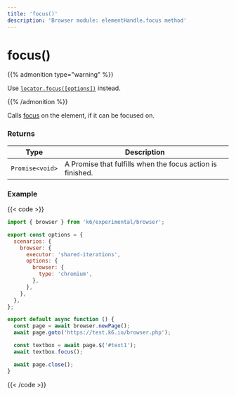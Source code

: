 ```yaml
---
title: 'focus()'
description: 'Browser module: elementHandle.focus method'
---
```


# focus()

{{% admonition type="warning" %}}

Use [`locator.focus([options])`](https://grafana.com/docs/k6/<K6_VERSION>/javascript-api/k6-experimental/browser/locator/focus/) instead.

{{% /admonition %}}

Calls [focus](https://developer.mozilla.org/en-US/docs/Web/API/HTMLElement/focus) on the element, if it can be focused on.

### Returns

| Type            | Description                                                |
| --------------- | ---------------------------------------------------------- |
| `Promise<void>` | A Promise that fulfills when the focus action is finished. |

### Example

{{< code >}}

```javascript
import { browser } from 'k6/experimental/browser';

export const options = {
  scenarios: {
    browser: {
      executor: 'shared-iterations',
      options: {
        browser: {
          type: 'chromium',
        },
      },
    },
  },
};

export default async function () {
  const page = await browser.newPage();
  await page.goto('https://test.k6.io/browser.php');

  const textbox = await page.$('#text1');
  await textbox.focus();

  await page.close();
}
```

{{< /code >}}
